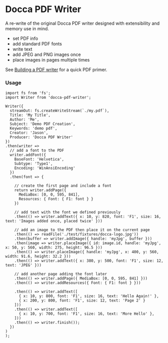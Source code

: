 
# Docca PDF Writer

A re-write of the original Docca PDF writer designed with extensibility and memory use in mind.

- set PDF info
- add standard PDF fonts
- write text
- add JPEG and PNG images once
- place images in pages multiple times

See [Building a PDF writer](building-pdf-writer.md) for a quick PDF primer.

### Usage

```
import fs from 'fs';
import Writer from 'docca-pdf-writer';

Writer({
  streamOut: fs.createWriteStream(`./my.pdf`),
  Title: 'My Title',
  Author: 'Me',
  Subject: 'Demo PDF Creation',
  Keywords: 'demo pdf',
  Creator: 'Jason',
  Producer: 'Docca PDF Writer'
})
.then(writer =>
  // add a font to the PDF
  writer.addFont({
    BaseFont: 'Helvetica',
    Subtype: 'Type1',
    Encoding: 'WinAnsiEncoding'
  })
  .then(font => {

    // create the first page and include a font
    return writer.addPage({
      MediaBox: [0, 0, 595, 841],
      Resources: { Font: { F1: font } }
    })

    // add text with the font we defined previously
    .then(() => writer.addText({ x: 10, y: 820, font: 'F1', size: 16, text: 'Images added once, placed twice' }))

    // add an image to the PDF then place it on the current page
    .then(() => readFile('./test/fixtures/docca-logo.jpg'))
    .then(buffer => writer.addImage({ handle: 'myJpg', buffer }))
    .then(image => writer.placeImage({ id: image.id, handle: 'myJpg', x: 50, y: 560, width: 275, height: 96.5 }))
    .then(() => writer.placeImage({ handle: 'myJpg', x: 400, y: 560, width: 91.6, height: 32.2 }))
    .then(() => writer.addText({ x: 380, y: 500, font: 'F1', size: 12, text: 'JPEG' }))

    // add another page adding the font later
    .then(() => writer.addPage({ MediaBox: [0, 0, 595, 841] }))
    .then(() => writer.addResources({ Font: { F1: font } }))

    .then(() => writer.addText([
      { x: 10, y: 800, font: 'F1', size: 16, text: 'Hello Again!' },
      { x: 200, y: 800, font: 'F1', size: 12, text: 'Page 2' }
    ]))
    .then(() => writer.addText([
      { x: 10, y: 700, font: 'F1', size: 16, text: 'More Hello' },
    ]))
    .then(() => writer.finish());
  })
)
);
```
